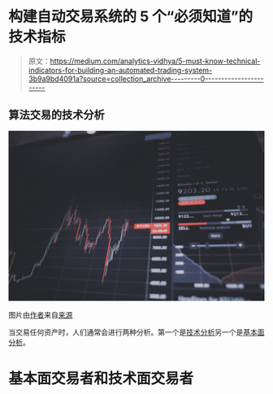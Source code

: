# 构建自动交易系统的 5 个“必须知道”的技术指标

> 原文：<https://medium.com/analytics-vidhya/5-must-know-technical-indicators-for-building-an-automated-trading-system-3b9a9bd4091a?source=collection_archive---------0----------------------->

## 算法交易的技术分析

![](img/a0fadbd7a916bad79a6bf9eb61be1fdd.png)

图片由[作者](https://unsplash.com/@nick604)来自[来源](https://unsplash.com/photos/N__BnvQ_w18)

当交易任何资产时，人们通常会进行两种分析。第一个是[技术分析](https://en.wikipedia.org/wiki/Technical_analysis)另一个是[基本面分析](https://en.wikipedia.org/wiki/Fundamental_analysis)。

# 基本面交易者和技术面交易者